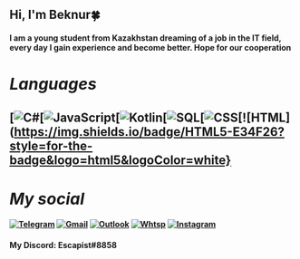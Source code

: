 ## Hi, I'm Beknur🍀
#### I am a young student from Kazakhstan dreaming of a job in the IT field, every day I gain experience and become better. Hope for our cooperation

# *Languages*
## [![C#](https://img.shields.io/badge/C%23-239120?style=for-the-badge&logo=c-sharp&logoColor=white)[![JavaScript](https://img.shields.io/badge/JavaScript-323330?style=for-the-badge&logo=javascript&logoColor=F7DF1E)[![Kotlin](https://img.shields.io/badge/Kotlin-0095D5?&style=for-the-badge&logo=kotlin&logoColor=white)[![SQL](https://img.shields.io/badge/PLSQL-F80000?style=for-the-badge&logo=oracle&logoColor=black)[![CSS](https://img.shields.io/badge/CSS3-1572B6?style=for-the-badge&logo=css3&logoColor=white)[![HTML](https://img.shields.io/badge/HTML5-E34F26?style=for-the-badge&logo=html5&logoColor=white}

# *My social*
#### [![Telegram](https://img.shields.io/badge/Telegram-2CA5E0?style=for-the-badge&logo=telegram&logoColor=white)](https://t.me/idhoroso)  [![Gmail](https://img.shields.io/badge/Gmail-D14836?style=for-the-badge&logo=gmail&logoColor=white)](mailto:sailaukhanbeknur@gmail.com) [![Outlook](https://img.shields.io/badge/Microsoft_Outlook-0078D4?style=for-the-badge&logo=microsoft-outlook&logoColor=white)](mailto:bekasail@outlook.com) [![Whtsp](https://img.shields.io/badge/WhatsApp-25D366?style=for-the-badge&logo=whatsapp&logoColor=white)](https://wa.me/77765311600) [![Instagram](https://img.shields.io/badge/Instagram-E4405F?style=for-the-badge&logo=instagram&logoColor=white)](https://www.instagram.com/noellemymain/) 

#### My Discord: Escapist#8858

<!--
**ne0teny/ne0teny** is a ✨ _special_ ✨ repository because its `README.md` (this file) appears on your GitHub profile.

Here are some ideas to get you started:

- 🔭 I’m currently working on ...
- 🌱 I’m currently learning ...
- 👯 I’m looking to collaborate on ...
- 🤔 I’m looking for help with ...
- 💬 Ask me about ...
- 📫 How to reach me: ...
- 😄 Pronouns: ...
- ⚡ Fun fact: ...
-->

